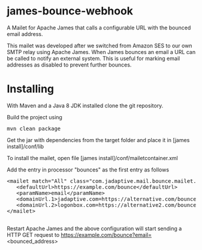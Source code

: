 # james-bounce-webhook
A Mailet for Apache James that calls a configurable URL with the bounced email address.

This mailet was developed after we switched from Amazon SES to our own SMTP relay using Apache James. When James bounces an email a URL can be called to notify an external system. This is useful for marking email addresses as disabled to prevent further bounces.

# Installing

With Maven and a Java 8 JDK installed clone the git repository.

Build the project using

<pre>mvn clean package</pre>

Get the jar with dependencies from the target folder and place it in [james install]/conf/lib

To install the mailet, open file [james install]/conf/mailetcontainer.xml

Add the entry in processor "bounces" as the first entry as follows

<pre>
&lt;mailet match="All" class="com.jadaptive.mail.bounce.mailet.BounceMailRemoteUpdate"&gt;
   &lt;defaultUrl&gt;https://example.com/bounce&lt;/defaultUrl&gt;
   &lt;paramName&gt;email&lt;/paramName&gt;
   &lt;domainUrl.1&gt;jadaptive.com=https://alternative.com/bounce&lt;/domainUrl.1&gt;
   &lt;domainUrl.2&gt;logonbox.com=https://alternative2.com/bounce&lt;/domainUrl.2&gt;
&lt;/mailet&gt;
   
</pre>

Restart Apache James and the above configuration will start sending a HTTP GET request to https://example.com/bounce?email=<bounced_address>
